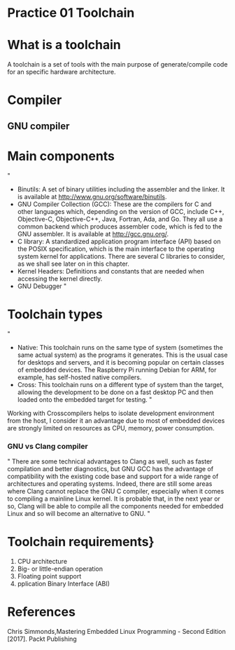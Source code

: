 # Practice 01 Toolchain

# What is a toolchain
A toolchain is a set of tools with the main purpose of generate/compile
code for an specific hardware architecture.

# Compiler

## GNU compiler

# Main components
"
* Binutils: A set of binary utilities including the assembler and the linker. 
It is available at http://www.gnu.org/software/binutils.
* GNU Compiler Collection (GCC): These are the compilers for C and other languages
which, depending on the version of GCC, include C++, Objective-C, Objective-C++,
Java, Fortran, Ada, and Go. They all use a common backend which produces assembler
code, which is fed to the GNU assembler. It is available at http://gcc.gnu.org/.
* C library: A standardized application program interface (API) based on the POSIX
specification, which is the main interface to the operating system kernel for applications.
There are several C libraries to consider, as we shall see later on in this chapter.
* Kernel Headers: Definitions and constants that are needed when accessing the kernel directly.
* GNU Debugger
"

# Toolchain types
"
* Native: This toolchain runs on the same type of system (sometimes the same actual system)
as the programs it generates. This is the usual case for desktops and servers, and it is
becoming popular on certain classes of embedded devices. The Raspberry Pi running Debian for ARM,
for example, has self-hosted native compilers.
* Cross: This toolchain runs on a different type of system than the target, allowing the
development to be done on a fast desktop PC and then loaded onto the embedded target for testing.
"

Working with Crosscompilers helps to isolate development environment from the host,
I consider it an advantage due to most of embedded devices are strongly limited on
resources as CPU, memory, power consumption.

### GNU vs Clang compiler
"
There are some technical advantages to Clang as well, such as faster compilation
and better diagnostics, but GNU GCC has the advantage of compatibility with the
existing code base and support for a wide range of architectures and operating systems.
Indeed, there are still some areas where Clang cannot replace the GNU C compiler,
especially when it comes to compiling a mainline Linux kernel.
It is probable that, in the next year or so, Clang will be able to compile all the
components needed for embedded Linux and so will become an alternative to GNU.
"
# Toolchain requirements}
1. CPU architecture
2. Big- or little-endian operation
3. Floating point support
4. pplication Binary Interface (ABI)

# References
Chris Simmonds,Mastering Embedded Linux Programming - Second Edition [2017]. Packt Publishing
